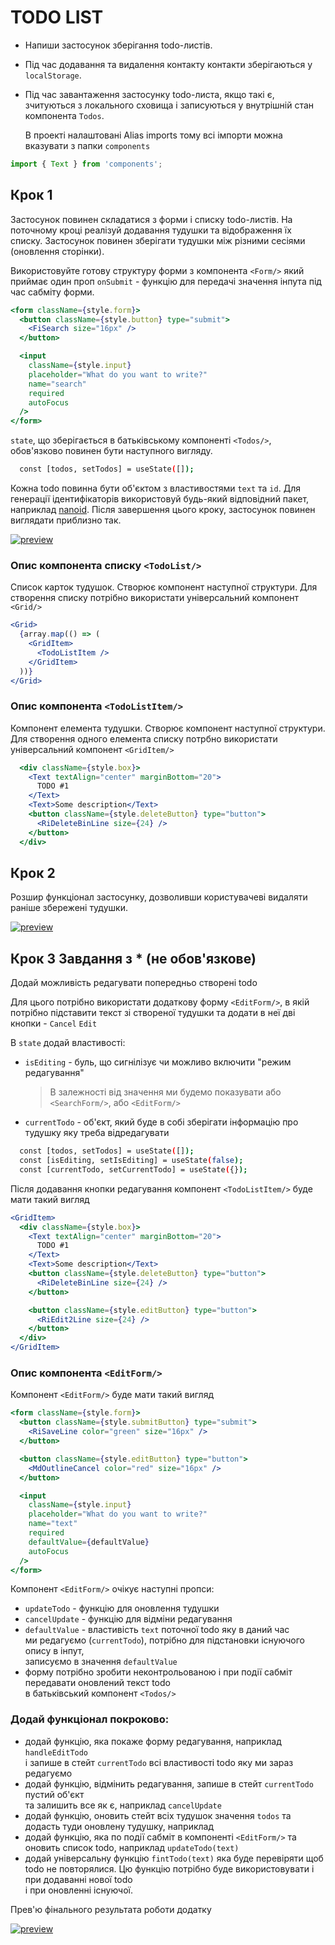 # TODO LIST

- Напиши застосунок зберігання todo-листів.
- Під час додавання та видалення контакту контакти зберігаються у
  `localStorage`.
- Під час завантаження застосунку todo-листа, якщо такі є, зчитуються з
  локального сховища і записуються у внутрішній стан компонента `Todos`.

  В проекті налаштовані Alias imports тому всі імпорти можна вказувати з папки
  `components`

```jsx
import { Text } from 'components';
```

## Крок 1

Застосунок повинен складатися з форми і списку todo-листів. На поточному кроці
реалізуй додавання тудушки та відображення їх списку. Застосунок повинен
зберігати тудушки між різними сесіями (оновлення сторінки).

Використовуйте готову структуру форми з компонента `<Form/>`
який приймає один проп `onSubmit` - функцію для передачі значення інпута під час
сабміту форми.

```jsx
<form className={style.form}>
  <button className={style.button} type="submit">
    <FiSearch size="16px" />
  </button>

  <input
    className={style.input}
    placeholder="What do you want to write?"
    name="search"
    required
    autoFocus
  />
</form>
```

`state`, що зберігається в батьківському компоненті `<Todos/>`, обов'язково
повинен бути наступного вигляду.

```bash
  const [todos, setTodos] = useState([]);
```

Кожна todo повинна бути об'єктом з властивостями `text` та `id`. Для генерації
ідентифікаторів використовуй будь-який відповідний пакет, наприклад
[nanoid](https://www.npmjs.com/package/nanoid). Після завершення цього кроку,
застосунок повинен виглядати приблизно так.

[![preview](https://i.gyazo.com/de0115918db7d989fbdc10f1744c11c3.png)](https://gyazo.com/de0115918db7d989fbdc10f1744c11c3)

### Опис компонента списку `<TodoList/>`

Список карток тудушок. Створює компонент наступної структури. Для створення
списку потрібно використати універсальний компонент `<Grid/>`

```jsx
<Grid>
  {array.map(() => (
    <GridItem>
      <TodoListItem />
    </GridItem>
  ))}
</Grid>
```

### Опис компонента `<TodoListItem/>`

Компонент елемента тудушки. Створює компонент наступної структури. Для створення
одного елемента списку потрбно використати універсальний компонент `<GridItem/>`

```jsx
  <div className={style.box}>
    <Text textAlign="center" marginBottom="20">
      TODO #1
    </Text>
    <Text>Some description</Text>
    <button className={style.deleteButton} type="button">
      <RiDeleteBinLine size={24} />
    </button>
  </div>
```

## Крок 2

Розшир функціонал застосунку, дозволивши користувачеві видаляти раніше збережені
тудушки.

[![preview](https://i.gyazo.com/8bf303fed0163b544d5c2314fe1df133.gif)](https://gyazo.com/8bf303fed0163b544d5c2314fe1df133)

## Крок 3 Завдання з \* (не обов'язкове)

Додай можливість редагувати попередньо створені todo

Для цього потрібно використати додаткову форму `<EditForm/>`, в якій потрібно
підставити текст зі створеної тудушки та додати в неї дві кнопки - `Cancel`
`Edit`

В `state` додай властивості:

- `isEditing` - буль, що сигнілізує чи можливо включити "режим редагування"

  > В залежності від значення ми будемо показувати або `<SearchForm/>`, або
  > `<EditForm/>`

- `currentTodo` - об'єкт, який буде в собі зберігати інформацію про тудушку яку
  треба відредагувати

```bash
  const [todos, setTodos] = useState([]);
  const [isEditing, setIsEditing] = useState(false);
  const [currentTodo, setCurrentTodo] = useState({});
```

Після додавання кнопки редагування компонент `<TodoListItem/>` буде мати такий
вигляд

```jsx
<GridItem>
  <div className={style.box}>
    <Text textAlign="center" marginBottom="20">
      TODO #1
    </Text>
    <Text>Some description</Text>
    <button className={style.deleteButton} type="button">
      <RiDeleteBinLine size={24} />
    </button>

    <button className={style.editButton} type="button">
      <RiEdit2Line size={24} />
    </button>
  </div>
</GridItem>
```

### Опис компонента `<EditForm/>`

Компонент `<EditForm/>` буде мати такий вигляд

```jsx
<form className={style.form}>
  <button className={style.submitButton} type="submit">
    <RiSaveLine color="green" size="16px" />
  </button>

  <button className={style.editButton} type="button">
    <MdOutlineCancel color="red" size="16px" />
  </button>

  <input
    className={style.input}
    placeholder="What do you want to write?"
    name="text"
    required
    defaultValue={defaultValue}
    autoFocus
  />
</form>
```

Компонент `<EditForm/>` очікує наступні пропси:

- `updateTodo` - функцію для оновлення тудушки
- `cancelUpdate` - функцію для відміни редагування
- `defaultValue` - властивість `text` поточної todo яку в даний час\
  ми редагуємо (`currentTodo`), потрібно для підстановки існуючого опису в інпут,\
  записуємо в значення `defaultValue`
- форму потрібно зробити неконтрольованою і при події сабміт передавати
  оновлений текст todo\
  в батьківський компонент `<Todos/>`

### Додай функціонал покроково:

- додай функцію, яка покаже форму редагування, наприклад `handleEditTodo`\
  і запише в стейт `currentTodo` всі властивості todo яку ми зараз редагуємо
- додай функцію, відмінить редагування, запише в стейт `currentTodo` пустий
  об'єкт\
  та залишить все як є, наприклад `cancelUpdate`
- додай функцію, оновить стейт всіх тудушoк значення `todos` та додасть туди
  оновлену тудушку, наприклад
- додай функцію, яка по події сабміт в компоненті `<EditForm/>` та оновить
  список todo, наприклад `updateTodo(text)`
- додай універсальну функцію `fintTodo(text)` яка буде перевіряти щоб todo не
  повторялися. Цю функцію потрібно буде використовувати і при додаванні нової
  todo\
  і при оновленні існуючої.

Прев'ю фінального результата роботи додатку

[![preview](https://i.gyazo.com/57595efde1dbe5b2bd7ab49895b5343a.gif)](https://gyazo.com/57595efde1dbe5b2bd7ab49895b5343a)
